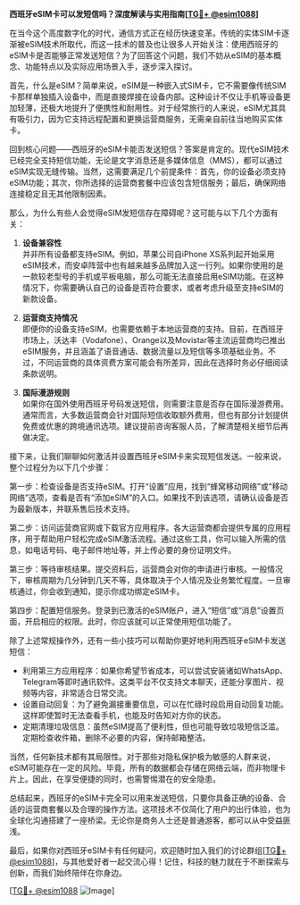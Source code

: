 **西班牙eSIM卡可以发短信吗？深度解读与实用指南[[TG💪+ @esim1088](https://t.me/s/esim1088)]**

在当今这个高度数字化的时代，通信方式正在经历快速变革。传统的实体SIM卡逐渐被eSIM技术所取代，而这一技术的普及也让很多人开始关注：使用西班牙的eSIM卡是否能够正常发送短信？为了回答这个问题，我们不妨从eSIM的基本概念、功能特点以及实际应用场景入手，逐步深入探讨。

首先，什么是eSIM？简单来说，eSIM是一种嵌入式SIM卡，它不需要像传统SIM卡那样单独插入设备中，而是直接焊接在设备内部。这种设计不仅让手机等设备更加轻薄，还极大地提升了便携性和耐用性。对于经常旅行的人来说，eSIM尤其具有吸引力，因为它支持远程配置和更换运营商服务，无需亲自前往当地购买实体卡。

回到核心问题——西班牙的eSIM卡能否发送短信？答案是肯定的。现代eSIM技术已经完全支持短信功能，无论是文字消息还是多媒体信息（MMS），都可以通过eSIM实现无缝传输。当然，这需要满足几个前提条件：首先，你的设备必须支持eSIM功能；其次，你所选择的运营商套餐中应该包含短信服务；最后，确保网络连接稳定且无其他限制因素。

那么，为什么有些人会觉得eSIM发短信存在障碍呢？这可能与以下几个方面有关：

1. **设备兼容性**  
   并非所有设备都支持eSIM。例如，苹果公司自iPhone XS系列起开始采用eSIM技术，而安卓阵营中也有越来越多品牌加入这一行列。如果你使用的是一款较老型号的手机或平板电脑，那么可能无法直接启用eSIM功能。在这种情况下，你需要确认自己的设备是否符合要求，或者考虑升级至支持eSIM的新款设备。

2. **运营商支持情况**  
   即便你的设备支持eSIM，也需要依赖于本地运营商的支持。目前，在西班牙市场上，沃达丰（Vodafone）、Orange以及Movistar等主流运营商均已推出eSIM服务，并且涵盖了语音通话、数据流量以及短信等多项基础业务。不过，不同运营商的具体资费方案可能会有所差异，因此在选择时务必仔细阅读条款说明。

3. **国际漫游规则**  
   如果你在国外使用西班牙号码发送短信，则需要注意是否存在国际漫游费用。通常而言，大多数运营商会针对国际短信收取额外费用，但也有部分计划提供免费或优惠的跨境通讯选项。建议提前咨询客服人员，了解清楚相关细节后再做决定。

接下来，让我们聊聊如何激活并设置西班牙eSIM卡来实现短信发送。一般来说，整个过程分为以下几个步骤：

第一步：检查设备是否支持eSIM。打开“设置”应用，找到“蜂窝移动网络”或“移动网络”选项，查看是否有“添加eSIM”的入口。如果找不到该选项，请确认设备是否为最新版本，并联系售后技术支持。

第二步：访问运营商官网或下载官方应用程序。各大运营商都会提供专属的应用程序，用于帮助用户轻松完成eSIM激活流程。通过这些工具，你可以输入所需的信息，如电话号码、电子邮件地址等，并上传必要的身份证明文件。

第三步：等待审核结果。提交资料后，运营商会对你的申请进行审核。一般情况下，审核周期为几分钟到几天不等，具体取决于个人情况及业务繁忙程度。一旦审核通过，你会收到通知，提示你成功绑定eSIM卡。

第四步：配置短信服务。登录到已激活的eSIM账户，进入“短信”或“消息”设置页面，开启相应的权限。此时，你应该就可以正常使用短信功能了。

除了上述常规操作外，还有一些小技巧可以帮助你更好地利用西班牙eSIM卡发送短信：

- 利用第三方应用程序：如果你希望节省成本，可以尝试安装诸如WhatsApp、Telegram等即时通讯软件。这类平台不仅支持文本聊天，还能分享图片、视频等内容，非常适合日常交流。
- 设置自动回复：为了避免漏接重要信息，可以在忙碌时段启用自动回复功能。这样即使暂时无法查看手机，也能及时告知对方你的状态。
- 定期清理垃圾信息：虽然eSIM提高了便利性，但也可能导致垃圾短信泛滥。定期检查收件箱，删除不必要的内容，保持邮箱整洁。

当然，任何新技术都有其局限性。对于那些对隐私保护极为敏感的人群来说，eSIM可能存在一定的风险。毕竟，所有的数据都会存储在网络云端，而非物理卡片上。因此，在享受便捷的同时，也需警惕潜在的安全隐患。

总结起来，西班牙的eSIM卡完全可以用来发送短信，只要你具备正确的设备、合适的运营商套餐以及合理的操作方法。这项技术不仅简化了用户的出行体验，也为全球化沟通搭建了一座桥梁。无论你是商务人士还是普通游客，都可以从中受益匪浅。

最后，如果你对西班牙eSIM卡有任何疑问，欢迎随时加入我们的讨论群组[[TG💪+ @esim1088](https://t.me/s/esim1088)]，与其他爱好者一起交流心得！记住，科技的魅力就在于不断探索与创新，而我们始终陪伴在你身边。

[[TG💪+ @esim1088](https://t.me/s/esim1088) ![Image](https://i.postimg.cc/4NQfJmqS/Snipaste-2025-05-13-00-14-12.png)]